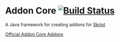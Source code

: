 # Addon Core [![Build Status](https://travis-ci.org/xXAndrew28Xx/AddonCore.svg?branch=master)](https://travis-ci.org/xXAndrew28Xx/AddonCore)
A Java framework for creating addons for [Skript](https://github.com/bensku/Skript/)

[Official Addon Core Addons](https://addons.andrew.t28.net/)